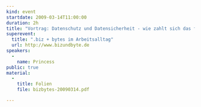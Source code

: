 ```yaml
---
kind: event
startdate: 2009-03-14T11:00:00
duration: 2h
title: "Vortrag: Datenschutz und Datensicherheit - wie zahlt sich das für mein Unternehmen aus?"
superevent:
  title: ".biz + bytes im Arbeitsalltag"
  url: http://www.bizundbyte.de
speakers:
  -
    name: Princess
public: true
material:
  -
    title: Folien
    file: bizbytes-20090314.pdf

---
```


